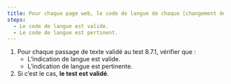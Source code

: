 ```yaml
---
title: Pour chaque page web, le code de langue de chaque [changement de langue](#changement-de-langue) vérifie-t-il ces conditions ?
steps:
  - Le code de langue est valide.
  - Le code de langue est pertinent.
---
```


1. Pour chaque passage de texte validé au test 8.7.1, vérifier que :
   - L’indication de langue est valide.
   - L’indication de langue est pertinente.
2. Si c’est le cas, **le test est validé**.
